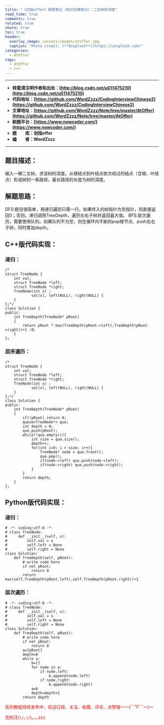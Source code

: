 ```yaml
---
title: "《剑指offer》刷题笔记（知识迁移能力）：二叉树的深度"
read_time: true
comments: true
related: true
share: true
toc: true
header:
  overlay_image: /assets/images/atoffer.jpg
  caption: "Photo credit: [**Unsplash**](https://unsplash.com)"
categories:
  - AtOffer
tags:
  - AtOffer
  - c++
---
```


----------

- **转载请注明作者和出处：[http://blog.csdn.net/u011475210](http://blog.csdn.net/u011475210)**
- **代码地址：[https://github.com/WordZzzz/CodingInterviewChinese2](https://github.com/WordZzzz/CodingInterviewChinese2)**
- **文章地址：[https://github.com/WordZzzz/Note/tree/master/AtOffer](https://github.com/WordZzzz/Note/tree/master/AtOffer)**
- **刷题平台：[https://www.nowcoder.com/](https://www.nowcoder.com/)**
- **题&emsp;&emsp;库：剑指offer**
- **编&emsp;&emsp;者：WordZzzz**

----------

## 题目描述：
输入一棵二叉树，求该树的深度。从根结点到叶结点依次经过的结点（含根、叶结点）形成树的一条路径，最长路径的长度为树的深度。

## 解题思路：
DFS:题目很简单，用递归遍历只需一行。如果传入的树指针为空指针，则直接返回0；否则，递归调用TreeDepth，遍历左右子树并返回最大值。
BFS:层次遍历，需要使用队列。如果队列不为空，则在循环内不断的pop根节点、push左右子树，同时累加depth。

## C++版代码实现：
### 递归：
```
/*
struct TreeNode {
	int val;
	struct TreeNode *left;
	struct TreeNode *right;
	TreeNode(int x) :
			val(x), left(NULL), right(NULL) {
	}
};*/
class Solution {
public:
    int TreeDepth(TreeNode* pRoot)
    {
        return pRoot ? max(TreeDepth(pRoot->left),TreeDepth(pRoot->right))+1 :0;
    }
};
```
### 层序遍历：
```
/*
struct TreeNode {
	int val;
	struct TreeNode *left;
	struct TreeNode *right;
	TreeNode(int x) :
			val(x), left(NULL), right(NULL) {
	}
};*/
class Solution {
public:
    int TreeDepth(TreeNode* pRoot)
    {
        if(!pRoot) return 0;
        queue<TreeNode*> que;
        int depth = 0;
        que.push(pRoot);
        while(!que.empty()){
            int size = que.size();
            depth++;
            for(int i=0; i < size; i++){
                TreeNode* node = que.front();
                que.pop();
                if(node->left) que.push(node->left);
                if(node->right) que.push(node->right);
            }
        }
        return depth;
    }
};
```

## Python版代码实现：
### 递归：
```
# -*- coding:utf-8 -*-
# class TreeNode:
#     def __init__(self, x):
#         self.val = x
#         self.left = None
#         self.right = None
class Solution:
    def TreeDepth(self, pRoot):
        # write code here
        if not pRoot:
            return 0
        return max(self.TreeDepth(pRoot.left),self.TreeDepth(pRoot.right))+1
```
### 层次遍历：
```
# -*- coding:utf-8 -*-
# class TreeNode:
#     def __init__(self, x):
#         self.val = x
#         self.left = None
#         self.right = None
class Solution:
    def TreeDepth(self, pRoot):
        # write code here
        if not pRoot:
            return 0
        a=[pRoot]
        depth=0
        while a:
            b=[]
            for node in a:
                if node.left:
                    b.append(node.left)
                if node.right:
                    b.append(node.right)
            a=b
            depth=depth+1
        return depth
```

<span style="color: red">系列教程持续发布中，欢迎订阅、关注、收藏、评论、点赞哦～～(￣▽￣～)～</span>

<span style="color: red">完的汪(∪｡∪)｡｡｡zzz</span>